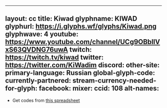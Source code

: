 
---
layout: cc
title: Kiwad
glyphname: KIWAD
glyphurl: https://i.glyphs.wf/glyphs/Kiwad.png
glyphwave: 4
youtube: https://www.youtube.com/channel/UCg9OBbllVxS63QVDNG76uwA
twitch: https://twitch.tv/kiwad
twitter: https://twitter.com/KiWadim
discord: 
other-site: 
primary-language: Russian
global-glyph-code: 
currently-partnered: 
stream-currency-needed-for-glyph: 
facebook: 
mixer: 
ccid: 108
alt-names: 
---
* Get codes from [this spreadsheet](https://docs.google.com/spreadsheets/d/1FkRGyu_aehnGzzUQr0NC-9foMkW1nqi0Wn4-BzdshJc/edit)